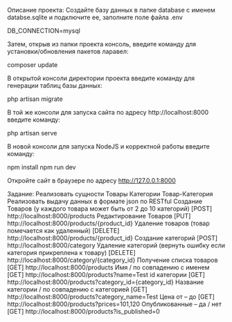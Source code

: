 Описание проекта:
Создайте базу данных в папке database с именем databse.sqlite и подключите ее, заполните поле файла .env 

  DB_CONNECTION=mysql

Затем, открыв из папки проекта консоль, введите команду для установки/обновления пакетов ларавел:

  composer update

В открытой консоли директории проекта введите команду для генерации таблиц базы данных:

  php artisan migrate

В той же консоли для запуска сайта по адресу http://localhost:8000 введите команду:

  php artisan serve

В новой консоли для запуска NodeJS и корректной работы введите команду:

  npm install npm run dev

Откройте сайт в браузере по адресу http://127.0.0.1:8000

Задание:
Реализовать сущности
Товары
Категории
Товар-Категория
Реализовать выдачу данных в формате json по RESTful
Создание Товаров (у каждого товара может быть от 2 до 10 категорий)
[POST] http://localhost:8000/products
Редактирование Товаров
[PUT] http://localhost:8000/products/{product_id}
Удаление товаров (товар помечается как удаленный)
[DELETE] http://localhost:8000/products/{product_id}
Создание категорий
[POST] http://localhost:8000/category
Удаление категорий (вернуть ошибку если категория прикреплена к товару)
[DELETE] http://localhost:8000/category/{category_id}
Получение списка товаров
[GET] http://localhost:8000/products
Имя / по совпадению с именем
[GET] http://localhost:8000/products?name=Test
id категории
[GET] http://localhost:8000/products?category_id={category_id}
Название категории / по совпадению с категорией
[GET] http://localhost:8000/products?category_name=Test
Цена от – до
[GET] http://localhost:8000/products?prices=101,120
Опубликованные – да / нет
[GET] http://localhost:8000/products?is_published=0

